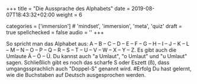 +++
title = "Die Aussprache des Alphabets"
date =  2019-08-07T18:43:32+02:00
weight = 6

categories = ['immersion'] # 'mindset', 'immersion', 'meta', 'quiz'
draft = true
spellchecked = false
audio = ''
+++

So spricht man das Alphabet aus: A – B – C – D – E – F – G – H – I – J – K – L – M – N – O – P – Q – R – S – T – U – V – W – X – Y – Z.
Es gibt auch die Umlaute Ä – Ö – Ü. Du kannst auch "a Umlaut", "o Umlaut" und "u Umlaut" sagen.
Schließlich gibt es noch das scharfe S oder Eszett (ß), dass umgangssprachlich auch "Doppel-S" genannt wird.
#Erfolg Du hast gelernt, wie die Buchstaben auf Deutsch ausgesprochen werden.
